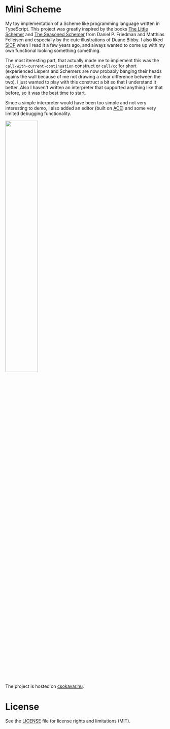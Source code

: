 # Mini Scheme
My toy implementation of a Scheme like programming language written in TypeScript. This project was greatly inspired by the books [The Little Schemer](http://www.amazon.com/The-Little-Schemer-4th-Edition/dp/0262560992) and [The Seasoned Schemer](http://www.amazon.com/The-Seasoned-Schemer-Daniel-Friedman/dp/026256100X/) from Daniel P. Friedman and Matthias Felleisen and especially by the cute illustrations of Duane Bibby. I also liked [SICP](http://www.amazon.com/Structure-Interpretation-Computer-Programs-Engineering/dp/0262510871) when I read it a few years ago, and always wanted to come up with my own functional looking something something. 

The most iteresting part, that actually made me to implement this was the `call-with-current-continuation` construct or `call/cc` for short (experienced Lispers and Schemers are now probably banging their heads agains the wall because of me not drawing a clear difference between the two). I just wanted to play with this construct a bit so that I understand it better. Also I haven't written an interpreter that supported anything like that before, so it was the best time to start.

Since a simple interpreter would have been too simple and not very interesting to demo, I also added an editor (built on [ACE](https://ace.c9.io/#nav=about)) and some very limited debugging functionality.

<img src="https://cloud.githubusercontent.com/assets/6275775/12012500/afe644b6-acf8-11e5-85d4-af9ff01135db.jpg" width="45%"></img> 

The project is hosted on [csokavar.hu](http://csokavar.hu/projects/mini-scheme).

# License
See the [LICENSE](LICENSE.md) file for license rights and limitations (MIT).
